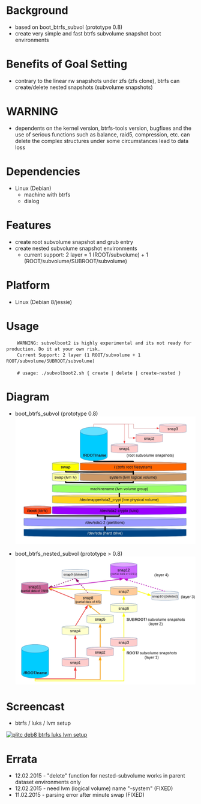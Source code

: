 
Background
==========
* based on boot_btrfs_subvol (prototype 0.8)
* create very simple and fast btrfs subvolume snapshot boot environments

Benefits of Goal Setting
========================
* contrary to the linear rw snapshots under zfs (zfs clone), btrfs can create/delete nested snapshots (subvolume snapshots)

WARNING
=======
* dependents on the kernel version, btrfs-tools version, bugfixes and the use of serious functions such as balance, raid5, compression, etc. can delete the complex structures under some circumstances lead to data loss

Dependencies
============
* Linux (Debian)
   * machine with btrfs
   * dialog

Features
========
* create root subvolume snapshot and grub entry
* create nested subvolume snapshot environments
   * current support: 2 layer = 1 (ROOT/subvolume) + 1 (ROOT/subvolume/SUBROOT/subvolume)

Platform
========
* Linux (Debian 8/jessie)

Usage
=====
```
    WARNING: subvolboot2 is highly experimental and its not ready for production. Do it at your own risk.
    Current Support: 2 layer (1 ROOT/subvolume + 1 ROOT/subvolume/SUBROOT/subvolume)

    # usage: ./subvolboot2.sh { create | delete | create-nested }
```

Diagram
=======
* boot_btrfs_subvol (prototype 0.8)
![plitc_debian8_luks_lvm_boot_btrfs_subvol](/content/plitc_debian8_luks_lvm_boot_btrfs_subvol.jpg)

* boot_btrfs_nested_subvol (prototype > 0.8)
![plitc_debian8_luks_lvm_boot_btrfs_nested_subvol](/content/plitc_debian8_luks_lvm_boot_btrfs_nested_subvol.jpg)

Screencast
==========
* btrfs / luks / lvm setup

[![plitc deb8 btrfs luks lvm setup](https://img.youtube.com/vi/uRvd0H_m7pY/0.jpg)](https://www.youtube.com/watch?v=uRvd0H_m7pY)

Errata
======
* 12.02.2015 - "delete" function for nested-subvolume works in parent dataset environments only
* 12.02.2015 - need lvm (logical volume) name "-system" (FIXED)
* 11.02.2015 - parsing error after minute swap (FIXED)

